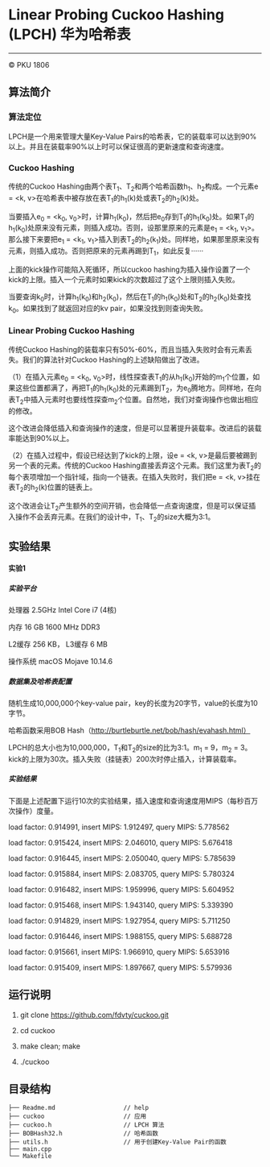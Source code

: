 # Linear Probing Cuckoo Hashing (LPCH) 华为哈希表

---

© PKU 1806

## 算法简介

### 算法定位

LPCH是一个用来管理大量Key-Value Pairs的哈希表，它的装载率可以达到90%以上。并且在装载率90%以上时可以保证很高的更新速度和查询速度。

### Cuckoo Hashing

传统的Cuckoo Hashing由两个表T<sub>1</sub>、T<sub>2</sub>和两个哈希函数h<sub>1</sub>、h<sub>2</sub>构成。一个元素e = <k, v>在哈希表中被存放在表T<sub>1</sub>的h<sub>1</sub>(k)处或表T<sub>2</sub>的h<sub>2</sub>(k)处。

当要插入e<sub>0</sub> = <k<sub>0</sub>, v<sub>0</sub>>时，计算h<sub>1</sub>(k<sub>0</sub>)，然后把e<sub>0</sub>存到T<sub>1</sub>的h<sub>1</sub>(k<sub>0</sub>)处。如果T<sub>1</sub>的h<sub>1</sub>(k<sub>0</sub>)处原来没有元素，则插入成功。否则，设那里原来的元素是e<sub>1</sub> = <k<sub>1</sub>, v<sub>1</sub>>。那么接下来要把e<sub>1</sub> = <k<sub>1</sub>, v<sub>1</sub>>插入到表T<sub>2</sub>的h<sub>2</sub>(k<sub>1</sub>)处。同样地，如果那里原来没有元素，则插入成功。否则把原来的元素再踢到T<sub>1</sub>，如此反复······

上面的kick操作可能陷入死循环，所以cuckoo hashing为插入操作设置了一个kick的上限。插入一个元素时如果kick的次数超过了这个上限则插入失败。

当要查询k<sub>0</sub>时，计算h<sub>1</sub>(k<sub>0</sub>)和h<sub>2</sub>(k<sub>0</sub>)，然后在T<sub>1</sub>的h<sub>1</sub>(k<sub>0</sub>)处和T<sub>2</sub>的h<sub>2</sub>(k<sub>0</sub>)处查找k<sub>0</sub>。如果找到了就返回对应的kv pair，如果没找到则查询失败。

### Linear Probing Cuckoo Hashing

传统Cuckoo Hashing的装载率只有50%-60%，而且当插入失败时会有元素丢失。我们的算法针对Cuckoo Hashing的上述缺陷做出了改进。

（1）在插入元素e<sub>0</sub> = <k<sub>0</sub>, v<sub>0</sub>>时，线性探查表T<sub>1</sub>的从h<sub>1</sub>(k<sub>0</sub>)开始的m<sub>1</sub>个位置，如果这些位置都满了，再把T<sub>1</sub>的h<sub>1</sub>(k<sub>0</sub>)处的元素踢到T<sub>2</sub>，为e<sub>0</sub>腾地方。同样地，在向表T<sub>2</sub>中插入元素时也要线性探查m<sub>2</sub>个位置。自然地，我们对查询操作也做出相应的修改。

这个改进会降低插入和查询操作的速度，但是可以显著提升装载率。改进后的装载率能达到90%以上。

（2）在插入过程中，假设已经达到了kick的上限，设e = <k, v>是最后要被踢到另一个表的元素。传统的Cuckoo Hashing直接丢弃这个元素。我们这里为表T<sub>2</sub>的每个表项增加一个指针域，指向一个链表。在插入失败时，我们把e = <k, v>挂在表T<sub>2</sub>的h<sub>2</sub>(k)位置的链表上。

这个改进会让T<sub>2</sub>产生额外的空间开销，也会降低一点查询速度，但是可以保证插入操作不会丢弃元素。在我们的设计中，T<sub>1</sub>、T<sub>2</sub>的size大概为3:1。


## 实验结果

#### 实验1 

##### 实验平台

处理器 2.5GHz Intel Core i7 (4核)

内存 16 GB 1600 MHz DDR3

L2缓存 256 KB， L3缓存 6 MB

操作系统 macOS Mojave 10.14.6

##### 数据集及哈希表配置

随机生成10,000,000个key-value pair，key的长度为20字节，value的长度为10字节。

哈希函数采用BOB Hash（http://burtleburtle.net/bob/hash/evahash.html）

LPCH的总大小也为10,000,000，T<sub>1</sub>和T<sub>2</sub>的size的比为3:1。m<sub>1</sub> = 9，m<sub>2</sub> = 3。kick的上限为30次。插入失败（挂链表）200次时停止插入，计算装载率。

##### 实验结果

下面是上述配置下运行10次的实验结果，插入速度和查询速度用MIPS（每秒百万次操作）度量。

load factor: 0.914991, insert MIPS: 1.912497, query MIPS: 5.778562

load factor: 0.915424, insert MIPS: 2.046010, query MIPS: 5.676418

load factor: 0.916445, insert MIPS: 2.050040, query MIPS: 5.785639

load factor: 0.915884, insert MIPS: 2.083705, query MIPS: 5.780324

load factor: 0.916482, insert MIPS: 1.959996, query MIPS: 5.604952

load factor: 0.915468, insert MIPS: 1.943140, query MIPS: 5.339390

load factor: 0.914829, insert MIPS: 1.927954, query MIPS: 5.711250

load factor: 0.916446, insert MIPS: 1.988155, query MIPS: 5.688728

load factor: 0.915661, insert MIPS: 1.966910, query MIPS: 5.653916

load factor: 0.915409, insert MIPS: 1.897667, query MIPS: 5.579936

## 运行说明

1. git clone https://github.com/fdvty/cuckoo.git

2. cd cuckoo

3. make clean; make

4. ./cuckoo


## 目录结构
```
├── Readme.md                   // help
├── cuckoo                      // 应用
├── cuckoo.h                    // LPCH 算法
├── BOBHash32.h                 // 哈希函数
├── utils.h                     // 用于创建Key-Value Pair的函数
├── main.cpp
└── Makefile
```





